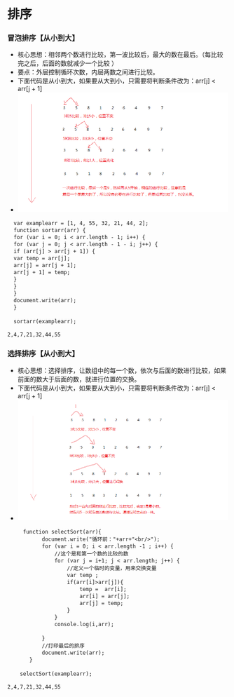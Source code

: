 # 排序
### 冒泡排序【从小到大】
* 核心思想：相邻两个数进行比较，第一波比较后，最大的数在最后。（每比较完之后，后面的数就减少一个比较 ）
* 要点：外层控制循环次数，内层两数之间进行比较。
* 下面代码是从小到大，如果要从大到小，只需要将判断条件改为：arr[j] < arr[j + 1]
* ![image](https://github.com/ericyishi/img-folder/blob/master/summary/bubbleSort.png)
```
  var examplearr = [1, 4, 55, 32, 21, 44, 2];
  function sortarr(arr) {
  for (var i = 0; i < arr.length - 1; i++) {
  for (var j = 0; j < arr.length - 1 - i; j++) {
  if (arr[j] > arr[j + 1]) {
  var temp = arr[j];
  arr[j] = arr[j + 1];
  arr[j + 1] = temp;
  }
  }
  }
  document.write(arr);
  }

  sortarr(examplearr);
```

```
2,4,7,21,32,44,55
```

### 选择排序【从小到大】
* 核心思想：选择排序，让数组中的每一个数，依次与后面的数进行比较，如果前面的数大于后面的数，就进行位置的交换。
* 下面代码是从小到大，如果要从大到小，只需要将判断条件改为：arr[j] < arr[j + 1]
* ![image](https://github.com/ericyishi/img-folder/blob/master/summary/selectSort.png)
```
     function selectSort(arr){
           document.write("循环前："+arr+"<br/>");
           for (var i = 0; i < arr.length -1 ; i++) {
               //这个是和第一个数的比较的数
               for (var j = i+1; j < arr.length; j++) {
                   //定义一个临时的变量，用来交换变量
                   var temp ;
                   if(arr[i]>arr[j]){
                       temp =  arr[i];
                       arr[i] = arr[j];
                       arr[j] = temp;
                   }
               }
               console.log(i,arr);

           }
           //打印最后的排序
           document.write(arr);
       }

    selectSort(examplearr);
```

```
2,4,7,21,32,44,55
```

